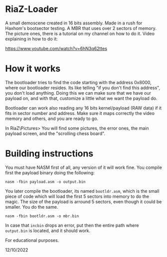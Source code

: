 # RiaZ-Loader
A small demoscene created in 16 bits assembly. Made in a rush for Haxhom's bootsector testing. A MBR that uses over 2 sectors of memory. The picture ones, there is a tutorial on my channel on how to do it. Video explaining in how to do it:

https://www.youtube.com/watch?v=6hN3q62ttes

# How it works
The bootloader tries to find the code starting with the address 0x8000, where our bootloader resides. Its like telling "if you don't find this address", you don't load anything. Doing this we can make sure that we have our payload on, and with that, customize a little what we want the payload do.

Bootloader can work also reading any 16 bits kernel/payload (RAW data) if it fits in sector number and address. Make sure it maps correctly the video memory and others,
and you are ready to go. 

In RiaZ\Pictures> You will find some pictures, the error ones, the main payload screen, and the "scrolling chess board".

# Building instructions
You must have NASM first of all, any version of it will work fine. You compile first the payload binary doing the following:

`nasm -fbin payload.asm -o output.bin`

You later compile the bootloader, its named `bootldr.asm`, which is the small piece of code which will load the first 5 sectors into memory
to do the magic. The size of the payload is arround 5 sectors, even though it could be smaller. You do the same.

`nasm -fbin bootldr.asm -o mbr.bin`

In case that `incbin` drops an error, put then the entire path where `output.bin` is located, and it should work.

For educational purposes.

12/10/2022
